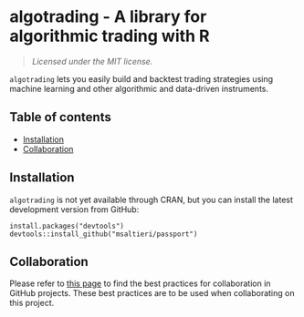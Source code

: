 algotrading - A library for algorithmic trading with R
======================================================

> *Licensed under the MIT license.*

`algotrading` lets you easily build and backtest trading strategies using
machine learning and other algorithmic and data-driven instruments.

Table of contents
-----------------

-   [Installation](#install)
-   [Collaboration](#collab)

<h2 id="install">
Installation
</h2>

`algotrading` is not yet available through CRAN, but you can install the
latest development version from GitHub:

    install.packages("devtools")
    devtools::install_github("msaltieri/passport")

<h2 id="collab">
Collaboration
</h2>

Please refer to [this page](https://github.com/ideaconsult/etc/wiki/GitHub-Collaboration-Best-Practices)
to find the best practices for collaboration in GitHub projects. These best
practices are to be used when collaborating on this project.
